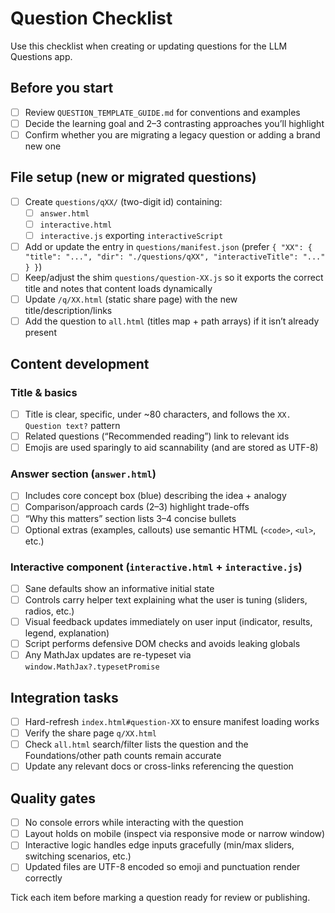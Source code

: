 ﻿# Question Checklist

Use this checklist when creating or updating questions for the LLM Questions app.

## Before you start

- [ ] Review `QUESTION_TEMPLATE_GUIDE.md` for conventions and examples
- [ ] Decide the learning goal and 2–3 contrasting approaches you’ll highlight
- [ ] Confirm whether you are migrating a legacy question or adding a brand new one

## File setup (new or migrated questions)

- [ ] Create `questions/qXX/` (two-digit id) containing:
  - [ ] `answer.html`
  - [ ] `interactive.html`
  - [ ] `interactive.js` exporting `interactiveScript`
- [ ] Add or update the entry in `questions/manifest.json` (prefer `{ "XX": { "title": "...", "dir": "./questions/qXX", "interactiveTitle": "..." } }`)
- [ ] Keep/adjust the shim `questions/question-XX.js` so it exports the correct title and notes that content loads dynamically
- [ ] Update `/q/XX.html` (static share page) with the new title/description/links
- [ ] Add the question to `all.html` (titles map + path arrays) if it isn’t already present

## Content development

### Title & basics

- [ ] Title is clear, specific, under ~80 characters, and follows the `XX. Question text?` pattern
- [ ] Related questions (“Recommended reading”) link to relevant ids
- [ ] Emojis are used sparingly to aid scannability (and are stored as UTF-8)

### Answer section (`answer.html`)

- [ ] Includes core concept box (blue) describing the idea + analogy
- [ ] Comparison/approach cards (2–3) highlight trade-offs
- [ ] “Why this matters” section lists 3–4 concise bullets
- [ ] Optional extras (examples, callouts) use semantic HTML (`<code>`, `<ul>`, etc.)

### Interactive component (`interactive.html` + `interactive.js`)

- [ ] Sane defaults show an informative initial state
- [ ] Controls carry helper text explaining what the user is tuning (sliders, radios, etc.)
- [ ] Visual feedback updates immediately on user input (indicator, results, legend, explanation)
- [ ] Script performs defensive DOM checks and avoids leaking globals
- [ ] Any MathJax updates are re-typeset via `window.MathJax?.typesetPromise`

## Integration tasks

- [ ] Hard-refresh `index.html#question-XX` to ensure manifest loading works
- [ ] Verify the share page `q/XX.html`
- [ ] Check `all.html` search/filter lists the question and the Foundations/other path counts remain accurate
- [ ] Update any relevant docs or cross-links referencing the question

## Quality gates

- [ ] No console errors while interacting with the question
- [ ] Layout holds on mobile (inspect via responsive mode or narrow window)
- [ ] Interactive logic handles edge inputs gracefully (min/max sliders, switching scenarios, etc.)
- [ ] Updated files are UTF-8 encoded so emoji and punctuation render correctly

Tick each item before marking a question ready for review or publishing.
